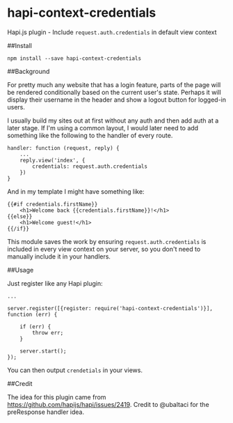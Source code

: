 # hapi-context-credentials

Hapi.js plugin - Include `request.auth.credentials` in default view context 

##Install

`npm install --save hapi-context-credentials`

##Background

For pretty much any website that has a login feature, parts of the page will be rendered conditionally based on the current user's state. Perhaps it will display their username in the header and show a logout button for logged-in users.

I usually build my sites out at first without any auth and then add auth at a later stage. If I'm using a common layout, I would later need to add something like the following to the handler of every route.

    handler: function (request, reply) {
        ...
        reply.view('index', {
            credentials: request.auth.credentials
        })
    }
  
And in my template I might have something like:

    {{#if credentials.firstName}}
        <h1>Welcome back {{credentials.firstName}}!</h1>
    {{else}}
        <h1>Welcome guest!</h1>
    {{/if}}

This module saves the work by ensuring `request.auth.credentials` is included in every view context on your server, so you don't need to manually include it in your handlers.

##Usage

Just register like any Hapi plugin:

    ...

    server.register([{register: require('hapi-context-credentials')}], function (err) {
        
        if (err) {
            throw err;
        }
        
        server.start();
    });
    
You can then output `crendetials` in your views. 

##Credit

The idea for this plugin came from https://github.com/hapijs/hapi/issues/2419. Credit to @ubaltaci for the preResponse handler idea.
